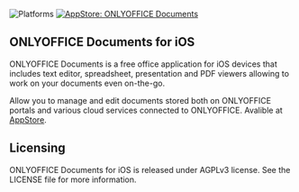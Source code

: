 ![Platforms](https://img.shields.io/badge/platforms-ios-lightgrey.svg)
[![AppStore: ONLYOFFICE Documents](https://img.shields.io/badge/version-7.0-blue.svg?style=flat)](https://itunes.apple.com/app/onlyoffice-documents/id944896972)

## ONLYOFFICE Documents for iOS

ONLYOFFICE Documents is a free office application for iOS devices that includes text editor, spreadsheet, presentation and PDF viewers allowing to work on your documents even on-the-go.

Allow you to manage and edit documents stored both on ONLYOFFICE portals and various cloud services connected to ONLYOFFICE. Avalible at [AppStore](https://itunes.apple.com/app/onlyoffice-documents/id944896972).

## Licensing
ONLYOFFICE Documents for iOS is released under AGPLv3 license. See the LICENSE file for more information.